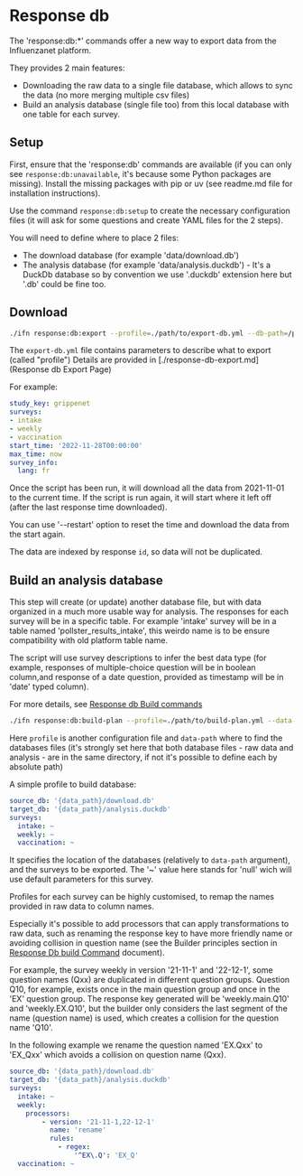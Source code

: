 # Response db 

The 'response:db:*' commands offer a new way to export data from the Influenzanet platform.

They provides 2 main features:

- Downloading the raw data to a single file database, which allows to sync the data (no more merging multiple csv files)
- Build an analysis database (single file too) from this local database with one table for each survey.

## Setup

First, ensure that the 'response:db' commands are available (if you can only see `response:db:unavailable`, it's because some Python packages are missing).
Install the missing packages with pip or uv (see readme.md file for installation instructions).

Use the command `response:db:setup` to create the necessary configuration files (it will ask for some questions and create YAML files for the 2 steps).

You will need to define where to place 2 files:
- The download database (for example 'data/download.db')
- The analysis database (for example 'data/analysis.duckdb') - It's a DuckDb database so by convention we use '.duckdb' extension here but '.db' could be fine too.

## Download

```bash
./ifn response:db:export --profile=./path/to/export-db.yml --db-path=/path/to/download.db 
```

The `export-db.yml` file contains parameters to describe what to export (called "profile")
Details are provided in [./response-db-export.md](Response db Export Page)

For example:
```yaml
study_key: grippenet
surveys:
- intake
- weekly
- vaccination
start_time: '2022-11-28T00:00:00'
max_time: now
survey_info:
  lang: fr
```

Once the script has been run, it will download all the data from 2021-11-01 to the current time.
If the script is run again, it will start where it left off (after the last response time downloaded).

You can use '--restart' option to reset the time and download the data from the start again.

The data are indexed by response `id`, so data will not be duplicated.

## Build an analysis database

This step will create (or update) another database file, but with data organized in a much more usable way for analysis. The responses for each survey will be in a specific table. For example 'intake' survey will be in a table
named 'pollster_results_intake', this weirdo name is to be ensure compatibility with old platform table name.

The script will use survey descriptions to infer the best data type (for example, responses of multiple-choice question will be in boolean column,and response of a date question, provided as timestamp will be in 'date' typed column).

For more details, see [Response db Build commands](response-db-build.md)

```bash
./ifn response:db:build-plan --profile=./path/to/build-plan.yml --data-path=/path/to/data/files
```

Here `profile` is another configuration file and `data-path` where to find the databases files (it's strongly set here that both database files - raw data and analysis - are in the same directory, if not it's possible to define each by absolute path)

A simple profile to build database:

```yaml
source_db: '{data_path}/download.db'
target_db: '{data_path}/analysis.duckdb'
surveys:
  intake: ~
  weekly: ~
  vaccination: ~
```

It specifies the location of the databases (relatively to `data-path` argument), and the surveys to be exported. The '~' value here stands for 'null' wich will use default parameters for this survey.

Profiles for each survey can be highly customised, to remap the names provided in raw data to column names.

Especially it's possible to add processors that can apply transformations to raw data, such as renaming the response key to have more friendly name or avoiding collision in question name (see the Builder principles section in [Response Db build Command](response-db-build.md) document).

For example, the survey weekly in version '21-11-1' and '22-12-1', some question names (Qxx) are duplicated in different question groups. Question Q10, for example, exists once in the main question group and once in the 'EX' question group. The response key generated will be 'weekly.main.Q10' and 'weekly.EX.Q10', but the builder only considers the last segment of the name (question name) is used, which creates a collision for the question name 'Q10'.

In the following example we rename the question named 'EX.Qxx' to 'EX_Qxx' which avoids a collision on question name (Qxx).

```yaml
source_db: '{data_path}/download.db'
target_db: '{data_path}/analysis.duckdb'
surveys:
  intake: ~
  weekly: 
    processors:
        - version: '21-11-1,22-12-1'
          name: 'rename'
          rules:
            - regex: 
                '^EX\.Q': 'EX_Q'
  vaccination: ~
```